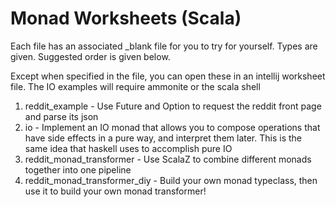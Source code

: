 # Monad Worksheets (Scala)

Each file has an associated _blank file for you to try for yourself. Types are given. Suggested order is given below.

Except when specified in the file, you can open these in an intellij worksheet file. The IO examples will require ammonite or the scala shell

1) reddit_example - Use Future and Option to request the reddit front page and parse its json
2) io - Implement an IO monad that allows you to compose operations that have side effects in a pure way, and interpret them later.
This is the same idea that haskell uses to accomplish pure IO
3) reddit_monad_transformer - Use ScalaZ to combine different monads together into one pipeline
4) reddit_monad_transformer_diy - Build your own monad typeclass, then use it to build your own monad transformer!